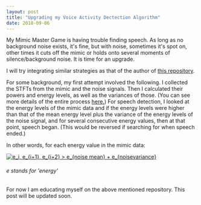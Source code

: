 ```yaml
---
layout: post
title: "Upgrading my Voice Activity Dectection Algorithm"
date: 2018-09-06
--- 
```


My Mimic Master Game is having trouble finding speech. As long as no background noise exists, it's fine, but with noise, sometimes it's spot on, other times it cuts off the mimic or holds onto several moments of silence/background noise. It is time for an upgrade. 

I will try integrating similar strategies as that of the author of <a href="https://github.com/marsbroshok/VAD-python/blob/master/vad.py">this repository</a>.

For some background, my first attempt involved the following. I collected the STFTs from the mimic and the noise signals. Then I calculated their powers and energy levels, as well as the variances of those. (You can see more details of the entire process <a href="https://a-n-rose.github.io/2018/08/24/mimic-master-pitchcurve-vs-fingerprint.html">here.</a>) For speech detection, I looked at the energy levels of the mimic data and if the energy levels were higher than that of the mean energy level plus the variance of the energy levels of the noise signal, and for several consecutive energy values, then at that point, speech began. (This would be reversed if searching for when speech ended.)

In other words, for each energy value in the mimic data:

<a href="https://www.codecogs.com/eqnedit.php?latex=e_i,&space;e_{i&plus;1},&space;e_{i&plus;2}&space;>&space;e_{noise&space;mean}&space;&plus;&space;e_{noisevariance}" target="_blank"><img src="https://latex.codecogs.com/gif.latex?e_i,&space;e_{i&plus;1},&space;e_{i&plus;2}&space;>&space;e_{noise&space;mean}&space;&plus;&space;e_{noisevariance}" title="e_i, e_{i+1}, e_{i+2} > e_{noise mean} + e_{noisevariance}" /></a>

###### e stands for 'energy'

For now I am educating myself on the above mentioned repository. This post will be updated soon. 
